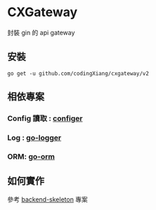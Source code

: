 # CXGateway
封裝 gin 的 api gateway

## 安裝
```
go get -u github.com/codingXiang/cxgateway/v2
```

## 相依專案
### Config 讀取 : [configer](https://github.com/codingXiang/configer)
### Log : [go-logger](https://github.com/codingXiang/go-logger)
### ORM: [go-orm](https://github.com/codingXiang/go-orm)

## 如何實作
參考 [backend-skeleton](https://github.com/codingXiang/backend-skeleton) 專案

